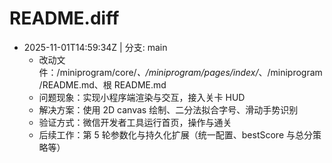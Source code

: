 # README.diff

- 2025-11-01T14:59:34Z | 分支: main
  - 改动文件：/miniprogram/core/*、/miniprogram/pages/index/*、/miniprogram/README.md、根 README.md
  - 问题现象：实现小程序端渲染与交互，接入关卡 HUD
  - 解决方案：使用 2D canvas 绘制、二分法拟合字号、滑动手势识别
  - 验证方式：微信开发者工具运行首页，操作与通关
  - 后续工作：第 5 轮参数化与持久化扩展（统一配置、bestScore 与总分策略等）
